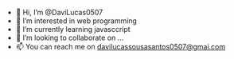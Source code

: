 - 👋 Hi, I’m @DaviLucas0507
- 👀 I’m interested in web programming
- 🌱 I’m currently learning javasccript 
- 💞️ I’m looking to collaborate on ...
- 📫 You can reach me on davilucassousasantos0507@gmai.com

<!---
DaviLucas0507/DaviLucas0507 is a ✨ special ✨ repository because its `README.md` (this file) appears on your GitHub profile.
You can click the Preview link to take a look at your changes.
--->
